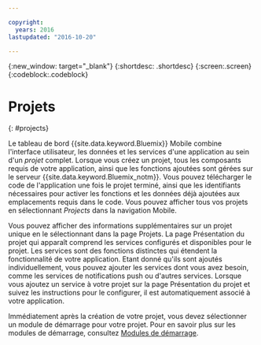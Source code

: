 ```yaml
---

copyright:
  years: 2016
lastupdated: "2016-10-20"

---
```

{:new_window: target="_blank"}
{:shortdesc: .shortdesc}
{:screen:.screen}
{:codeblock:.codeblock}

# Projets
{: #projects}

Le tableau de bord {{site.data.keyword.Bluemix}} Mobile combine l'interface utilisateur, les données et les services d'une application au sein d'un *projet* complet. Lorsque vous créez un projet, tous les composants requis de votre application, ainsi que les fonctions ajoutées sont gérées sur le serveur {{site.data.keyword.Bluemix_notm}}. Vous pouvez télécharger le code de l'application une fois le projet terminé, ainsi que les identifiants nécessaires pour activer les fonctions et les données déjà ajoutées aux emplacements requis dans le code. Vous pouvez afficher tous vos projets en sélectionnant *Projects* dans la navigation Mobile.  

Vous pouvez afficher des informations supplémentaires sur un projet unique en le sélectionnant dans la page Projets. La page Présentation du projet qui apparaît comprend les services configurés et disponibles pour le projet. Les services sont des fonctions distinctes qui étendent la fonctionnalité de votre application. Etant donné qu'ils sont ajoutés individuellement, vous pouvez ajouter les services dont vous avez besoin, comme les services de notifications push ou d'autres services. Lorsque vous ajoutez un service à votre projet sur la page Présentation du projet et suivez les instructions pour le configurer, il est automatiquement associé à votre application.

Immédiatement après la création de votre projet, vous devez sélectionner un module de démarrage pour votre projet. Pour en savoir plus sur les modules de démarrage, consultez [Modules de démarrage](starters.html).
